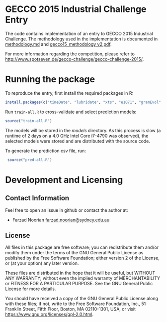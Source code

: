 GECCO 2015 Industrial Challenge Entry
=====================================

The code contains implementation of an entry to GECCO 2015 Industrial Challenge.
The methodology used in the implementation is documented in [methodology.md](methodology.md) and
[gecco15_methodology_v2.pdf](http://www.ee.usyd.edu.au/cel/UserFiles/File/Farzad/GECCO2015/gecco15_methodology_v2.pdf).

For more information regarding the competition, please refer to
<http://www.spotseven.de/gecco-challenge/gecco-challenge-2015/>.

Running the package
===================

To reproduce the entry, first install the required packages in R:
 
 ```R
 install.packages(c("timeDate", "lubridate", "xts", "e1071", "gramEvol", "Metrics", "memoise"))
 ```

Run `train-all.R` to cross-validate and select prediction models:
 
 ```R
 source("train-all.R")
 ```

The models will be stored in the *models* directory. As this process is slow
(a runtime of 2 days on a 4.0 GHz Intel Core i7-4790 was observed), the selected
models were stored and are distributed with the source code. 

To generate the prediction csv file, run:

```R
 source("pred-all.R")
```

Development and Licensing
=========================

## Contact Information
Feel free to open an issue in github or contact the author at:
 * Farzad Noorian <farzad.noorian@sydney.edu.au>

## License
All files in this package are free software; you can redistribute them
and/or modify them under the terms of the GNU General Public License
as published by the Free Software Foundation; either version 2
of the License, or (at your option) any later version.

These files are distributed in the hope that it will be useful,
but WITHOUT ANY WARRANTY; without even the implied warranty of
MERCHANTABILITY or FITNESS FOR A PARTICULAR PURPOSE.  See the
GNU General Public License for more details.

You should have received a copy of the GNU General Public License
along with these files; if not, write to the Free Software
Foundation, Inc., 51 Franklin Street, Fifth Floor, Boston, MA  02110-1301, USA,
or visit <https://www.gnu.org/licenses/gpl-2.0.html>.
